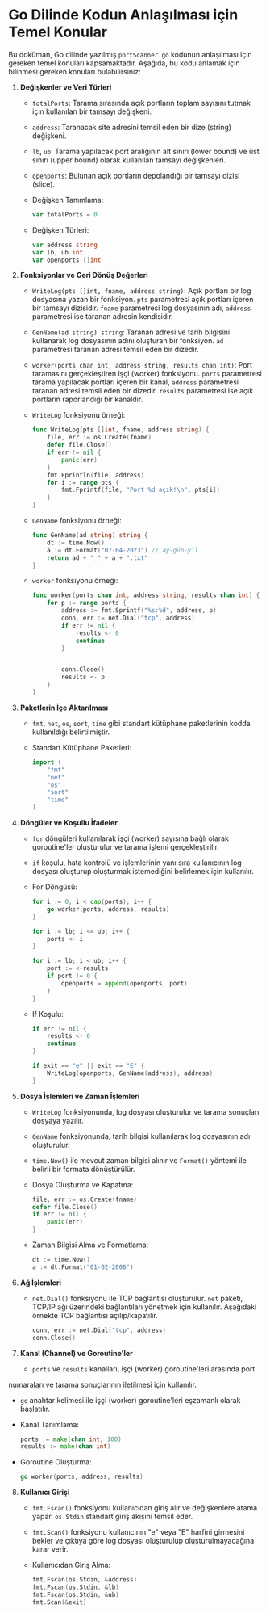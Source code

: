 # Go Dilinde Kodun Anlaşılması için Temel Konular

Bu doküman, Go dilinde yazılmış `portScanner.go` kodunun anlaşılması için gereken temel konuları kapsamaktadır. Aşağıda, bu kodu anlamak için bilinmesi gereken konuları bulabilirsiniz:

1. **Değişkenler ve Veri Türleri**

   - `totalPorts`: Tarama sırasında açık portların toplam sayısını tutmak için kullanılan bir tamsayı değişkeni.
   - `address`: Taranacak site adresini temsil eden bir dize (string) değişkeni.
   - `lb`, `ub`: Tarama yapılacak port aralığının alt sınırı (lower bound) ve üst sınırı (upper bound) olarak kullanılan tamsayı değişkenleri.
   - `openports`: Bulunan açık portların depolandığı bir tamsayı dizisi (slice).

   - Değişken Tanımlama:
     ```go
     var totalPorts = 0
     ```
   - Değişken Türleri:
     ```go
     var address string
     var lb, ub int
     var openports []int
     ```


2. **Fonksiyonlar ve Geri Dönüş Değerleri**

   - `WriteLog(pts []int, fname, address string)`: Açık portları bir log dosyasına yazan bir fonksiyon. `pts` parametresi açık portları içeren bir tamsayı dizisidir. `fname` parametresi log dosyasının adı, `address` parametresi ise taranan adresin kendisidir.
   - `GenName(ad string) string`: Taranan adresi ve tarih bilgisini kullanarak log dosyasının adını oluşturan bir fonksiyon. `ad` parametresi taranan adresi temsil eden bir dizedir.
   - `worker(ports chan int, address string, results chan int)`: Port taramasını gerçekleştiren işçi (worker) fonksiyonu. `ports` parametresi tarama yapılacak portları içeren bir kanal, `address` parametresi taranan adresi temsil eden bir dizedir. `results` parametresi ise açık portların raporlandığı bir kanaldır.


   - `WriteLog` fonksiyonu örneği:
     ```go
     func WriteLog(pts []int, fname, address string) {
         file, err := os.Create(fname)
         defer file.Close()
         if err != nil {
             panic(err)
         }
         fmt.Fprintln(file, address)
         for i := range pts {
             fmt.Fprintf(file, "Port %d açık!\n", pts[i])
         }
     }
     ```

   - `GenName` fonksiyonu örneği:
     ```go
     func GenName(ad string) string {
         dt := time.Now()
         a := dt.Format("07-04-2023") // ay-gün-yıl
         return ad + "_" + a + ".txt"
     }
     ```

   - `worker` fonksiyonu örneği:
     ```go
     func worker(ports chan int, address string, results chan int) {
         for p := range ports {
             address := fmt.Sprintf("%s:%d", address, p)
             conn, err := net.Dial("tcp", address)
             if err != nil {
                 results <- 0
                 continue
             }


             conn.Close()
             results <- p
         }
     }
     ```


3. **Paketlerin İçe Aktarılması**

   - `fmt`, `net`, `os`, `sort`, `time` gibi standart kütüphane paketlerinin kodda kullanıldığı belirtilmiştir.

   - Standart Kütüphane Paketleri:
     ```go
     import (
         "fmt"
         "net"
         "os"
         "sort"
         "time"
     )
     ```


4. **Döngüler ve Koşullu İfadeler**

   - `for` döngüleri kullanılarak işçi (worker) sayısına bağlı olarak goroutine'ler oluşturulur ve tarama işlemi gerçekleştirilir.
   - `if` koşulu, hata kontrolü ve işlemlerinin yanı sıra kullanıcının log dosyası oluşturup oluşturmak istemediğini belirlemek için kullanılır.

   - For Döngüsü:
     ```go
     for i := 0; i < cap(ports); i++ {
         go worker(ports, address, results)
     }

     for i := lb; i <= ub; i++ {
         ports <- i
     }

     for i := lb; i < ub; i++ {
         port := <-results
         if port != 0 {
             openports = append(openports, port)
         }
     }
     ```

   - If Koşulu:
     ```go
     if err != nil {
         results <- 0
         continue
     }

     if exit == "e" || exit == "E" {
         WriteLog(openports, GenName(address), address)
     }
     ```


5. **Dosya İşlemleri ve Zaman İşlemleri**

   - `WriteLog` fonksiyonunda, log dosyası oluşturulur ve tarama sonuçları dosyaya yazılır.
   - `GenName` fonksiyonunda, tarih bilgisi kullanılarak log dosyasının adı oluşturulur.
   - `time.Now()` ile mevcut zaman bilgisi alınır ve `Format()` yöntemi ile belirli bir formata dönüştürülür.

   - Dosya Oluşturma ve Kapatma:
     ```go
     file, err := os.Create(fname)
     defer file.Close()
     if err != nil {
         panic(err)
     }
     ```

   - Zaman Bilgisi Alma ve Formatlama:
     ```go
     dt := time.Now()
     a := dt.Format("01-02-2006")
     ```


6. **Ağ İşlemleri**

   - `net.Dial()` fonksiyonu ile TCP bağlantısı oluşturulur. `net` paketi, TCP/IP ağı üzerindeki bağlantıları yönetmek için kullanılır.
   Aşağıdaki örnekte TCP bağlantısı açılıp/kapatılır.

     ```go
     conn, err := net.Dial("tcp", address)
     conn.Close()
     ```


7. **Kanal (Channel) ve Goroutine'ler**

   - `ports` ve `results` kanalları, işçi (worker) goroutine'leri arasında port

 numaraları ve tarama sonuçlarının iletilmesi için kullanılır.
   - `go` anahtar kelimesi ile işçi (worker) goroutine'leri eşzamanlı olarak başlatılır.

   - Kanal Tanımlama:
     ```go
     ports := make(chan int, 100)
     results := make(chan int)
     ```

   - Goroutine Oluşturma:
     ```go
     go worker(ports, address, results)
     ```


8. **Kullanıcı Girişi**

   - `fmt.Fscan()` fonksiyonu kullanıcıdan giriş alır ve değişkenlere atama yapar. `os.Stdin` standart giriş akışını temsil eder.
   - `fmt.Scan()` fonksiyonu kullanıcının "e" veya "E" harfini girmesini bekler ve çıktıya göre log dosyası oluşturulup oluşturulmayacağına karar verir.

   - Kullanıcıdan Giriş Alma:
     ```go
     fmt.Fscan(os.Stdin, &address)
     fmt.Fscan(os.Stdin, &lb)
     fmt.Fscan(os.Stdin, &ub)
     fmt.Scan(&exit)
     ```